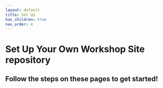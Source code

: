 ```yaml
---
layout: default
title: Set Up
has_children: true
nav_order: 4
---
```


# Set Up Your Own Workshop Site repository

## Follow the steps on these pages to get started!
